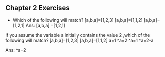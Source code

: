 Chapter 2 Exercises
-------------------
- Which of the following will match?
[a,b,a]=[1,2,3]
[a,b,a]=[1,1,2]
[a,b,a]=[1,2,1]
Ans: [a,b,a] =[1,2,1]

If you assume the variable a initially contains the value 2 ,which of the
following will match?
[a,b,a]=[1,2,3]
[a,b,a]=[1,1,2]
a=1
^a=2
^a=1
^a=2-a

Ans: ^a=2
